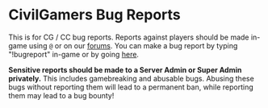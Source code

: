 # CivilGamers Bug Reports

This is for CG / CC bug reports. Reports against players should be made in-game using `@` or on our [forums][Complaints]. You can make a bug report by typing "!bugreport" in-game or by going [here](../../issues/new).

**Sensitive reports should be made to a Server Admin or Super Admin privately.** This includes gamebreaking and abusable bugs. Abusing these bugs without reporting them will lead to a permanent ban, while reporting them may lead to a bug bounty!

[Complaints]: https://www.civilgamers.com/forum/m/18343296/viewforum/3788723
